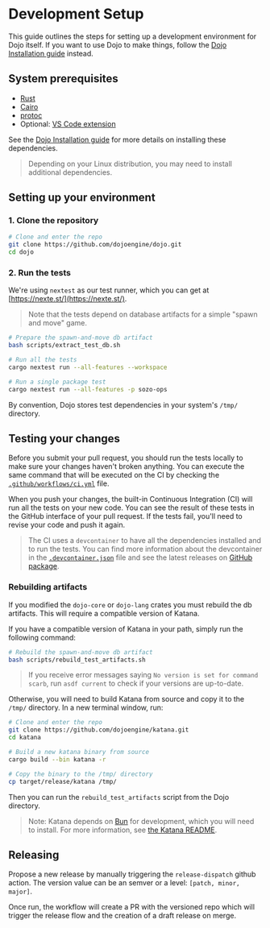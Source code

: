 # Development Setup

This guide outlines the steps for setting up a development environment for Dojo itself.
If you want to use Dojo to make things, follow the [Dojo Installation guide](https://book.dojoengine.org/installation) instead.

## System prerequisites

- [Rust](https://github.com/rust-lang/rust)
- [Cairo](https://github.com/starkware-libs/cairo)
- [protoc](https://github.com/protocolbuffers/protobuf)
- Optional: [VS Code extension](https://marketplace.visualstudio.com/items?itemName=starkware.cairo1)

See the [Dojo Installation guide](https://book.dojoengine.org/installation) for more details on installing these dependencies.

> Depending on your Linux distribution, you may need to install additional dependencies.

## Setting up your environment

### 1. Clone the repository

```sh
# Clone and enter the repo
git clone https://github.com/dojoengine/dojo.git
cd dojo
```

### 2. Run the tests

We're using `nextest` as our test runner, which you can get at [https://nexte.st/](https://nexte.st/).

> Note that the tests depend on database artifacts for a simple "spawn and move" game.

```sh
# Prepare the spawn-and-move db artifact
bash scripts/extract_test_db.sh

# Run all the tests
cargo nextest run --all-features --workspace

# Run a single package test
cargo nextest run --all-features -p sozo-ops
```

By convention, Dojo stores test dependencies in your system's `/tmp/` directory.

## Testing your changes

Before you submit your pull request, you should run the tests locally to make sure your changes haven't broken anything.
You can execute the same command that will be executed on the CI by checking the [`.github/workflows/ci.yml`](.github/workflows/ci.yml) file.

When you push your changes, the built-in Continuous Integration (CI) will run all the tests on your new code.
You can see the result of these tests in the GitHub interface of your pull request.
If the tests fail, you'll need to revise your code and push it again.

> The CI uses a `devcontainer` to have all the dependencies installed and to run the tests.
> You can find more information about the devcontainer in the [`.devcontainer.json`](.devcontainer/devcontainer.json) file and see the latest releases on [GitHub package](https://github.com/dojoengine/dojo/pkgs/container/dojo-dev).

### Rebuilding artifacts

If you modified the `dojo-core` or `dojo-lang` crates you must rebuild the db artifacts.
This will require a compatible version of Katana.

If you have a compatible version of Katana in your path, simply run the following command:

```bash
# Rebuild the spawn-and-move db artifact
bash scripts/rebuild_test_artifacts.sh
```

> If you receive error messages saying `No version is set for command scarb`, run `asdf current` to check if your versions are up-to-date.

Otherwise, you will need to build Katana from source and copy it to the `/tmp/` directory.
In a new terminal window, run:

```sh
# Clone and enter the repo
git clone https://github.com/dojoengine/katana.git
cd katana

# Build a new katana binary from source
cargo build --bin katana -r

# Copy the binary to the /tmp/ directory
cp target/release/katana /tmp/
```

Then you can run the `rebuild_test_artifacts` script from the Dojo directory.

> Note: Katana depends on [Bun](https://bun.sh/) for development, which you will need to install.
> For more information, see [the Katana README](https://github.com/dojoengine/katana).

## Releasing

Propose a new release by manually triggering the `release-dispatch` github action. The version value can be an semver or a level: `[patch, minor, major]`.

Once run, the workflow will create a PR with the versioned repo which will trigger the release flow and the creation of a draft release on merge.
